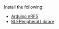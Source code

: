 Install the following:

* [Arduino nRF5](https://github.com/sandeepmistry/arduino-nRF5)
* [BLEPeripheral Library](https://github.com/sandeepmistry/arduino-BLEPeripheral)

